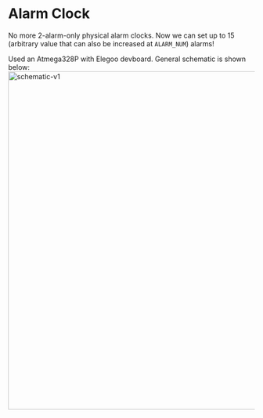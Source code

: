 # Alarm Clock

No more 2-alarm-only physical alarm clocks. Now we can set up to 15 (arbitrary value that can also be increased at `ALARM_NUM`) alarms!

Used an Atmega328P with Elegoo devboard. General schematic is shown below:
<img width="927" height="690" alt="schematic-v1" src="https://github.com/user-attachments/assets/6ac72920-7588-4308-b994-23f8481d099d" />
